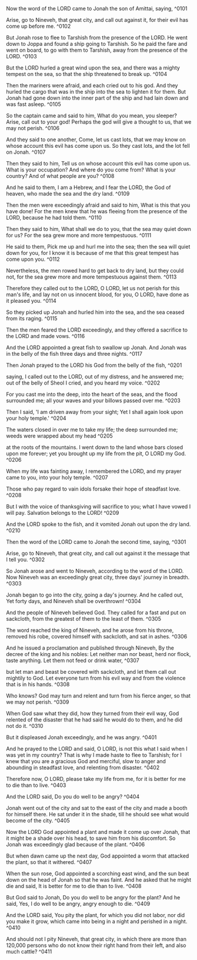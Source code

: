 Now the word of the LORD came to Jonah the son of Amittai, saying, ^0101

Arise, go to Nineveh, that great city, and call out against it, for their evil has come up before me. ^0102

But Jonah rose to flee to Tarshish from the presence of the LORD. He went down to Joppa and found a ship going to Tarshish. So he paid the fare and went on board, to go with them to Tarshish, away from the presence of the LORD. ^0103

But the LORD hurled a great wind upon the sea, and there was a mighty tempest on the sea, so that the ship threatened to break up. ^0104

Then the mariners were afraid, and each cried out to his god. And they hurled the cargo that was in the ship into the sea to lighten it for them. But Jonah had gone down into the inner part of the ship and had lain down and was fast asleep. ^0105

So the captain came and said to him, What do you mean, you sleeper? Arise, call out to your god! Perhaps the god will give a thought to us, that we may not perish. ^0106

And they said to one another, Come, let us cast lots, that we may know on whose account this evil has come upon us. So they cast lots, and the lot fell on Jonah. ^0107

Then they said to him, Tell us on whose account this evil has come upon us. What is your occupation? And where do you come from? What is your country? And of what people are you? ^0108

And he said to them, I am a Hebrew, and I fear the LORD, the God of heaven, who made the sea and the dry land. ^0109

Then the men were exceedingly afraid and said to him, What is this that you have done! For the men knew that he was fleeing from the presence of the LORD, because he had told them. ^0110

Then they said to him, What shall we do to you, that the sea may quiet down for us? For the sea grew more and more tempestuous. ^0111

He said to them, Pick me up and hurl me into the sea; then the sea will quiet down for you, for I know it is because of me that this great tempest has come upon you. ^0112

Nevertheless, the men rowed hard to get back to dry land, but they could not, for the sea grew more and more tempestuous against them. ^0113

Therefore they called out to the LORD, O LORD, let us not perish for this man's life, and lay not on us innocent blood, for you, O LORD, have done as it pleased you. ^0114

So they picked up Jonah and hurled him into the sea, and the sea ceased from its raging. ^0115

Then the men feared the LORD exceedingly, and they offered a sacrifice to the LORD and made vows. ^0116

And the LORD appointed a great fish to swallow up Jonah. And Jonah was in the belly of the fish three days and three nights. ^0117


Then Jonah prayed to the LORD his God from the belly of the fish, ^0201

saying, I called out to the LORD, out of my distress, and he answered me; out of the belly of Sheol I cried, and you heard my voice. ^0202

For you cast me into the deep, into the heart of the seas, and the flood surrounded me; all your waves and your billows passed over me. ^0203

Then I said, 'I am driven away from your sight; Yet I shall again look upon your holy temple.' ^0204

The waters closed in over me to take my life; the deep surrounded me; weeds were wrapped about my head ^0205

at the roots of the mountains. I went down to the land whose bars closed upon me forever; yet you brought up my life from the pit, O LORD my God. ^0206

When my life was fainting away, I remembered the LORD, and my prayer came to you, into your holy temple. ^0207

Those who pay regard to vain idols forsake their hope of steadfast love. ^0208

But I with the voice of thanksgiving will sacrifice to you; what I have vowed I will pay. Salvation belongs to the LORD! ^0209

And the LORD spoke to the fish, and it vomited Jonah out upon the dry land. ^0210


Then the word of the LORD came to Jonah the second time, saying, ^0301

Arise, go to Nineveh, that great city, and call out against it the message that I tell you. ^0302

So Jonah arose and went to Nineveh, according to the word of the LORD. Now Nineveh was an exceedingly great city, three days' journey in breadth. ^0303

Jonah began to go into the city, going a day's journey. And he called out, Yet forty days, and Nineveh shall be overthrown! ^0304

And the people of Nineveh believed God. They called for a fast and put on sackcloth, from the greatest of them to the least of them. ^0305

The word reached the king of Nineveh, and he arose from his throne, removed his robe, covered himself with sackcloth, and sat in ashes. ^0306

And he issued a proclamation and published through Nineveh, By the decree of the king and his nobles: Let neither man nor beast, herd nor flock, taste anything. Let them not feed or drink water, ^0307

but let man and beast be covered with sackcloth, and let them call out mightily to God. Let everyone turn from his evil way and from the violence that is in his hands. ^0308

Who knows? God may turn and relent and turn from his fierce anger, so that we may not perish. ^0309

When God saw what they did, how they turned from their evil way, God relented of the disaster that he had said he would do to them, and he did not do it. ^0310


But it displeased Jonah exceedingly, and he was angry. ^0401

And he prayed to the LORD and said, O LORD, is not this what I said when I was yet in my country? That is why I made haste to flee to Tarshish; for I knew that you are a gracious God and merciful, slow to anger and abounding in steadfast love, and relenting from disaster. ^0402

Therefore now, O LORD, please take my life from me, for it is better for me to die than to live. ^0403

And the LORD said, Do you do well to be angry? ^0404

Jonah went out of the city and sat to the east of the city and made a booth for himself there. He sat under it in the shade, till he should see what would become of the city. ^0405

Now the LORD God appointed a plant and made it come up over Jonah, that it might be a shade over his head, to save him from his discomfort. So Jonah was exceedingly glad because of the plant. ^0406

But when dawn came up the next day, God appointed a worm that attacked the plant, so that it withered. ^0407

When the sun rose, God appointed a scorching east wind, and the sun beat down on the head of Jonah so that he was faint. And he asked that he might die and said, It is better for me to die than to live. ^0408

But God said to Jonah, Do you do well to be angry for the plant? And he said, Yes, I do well to be angry, angry enough to die. ^0409

And the LORD said, You pity the plant, for which you did not labor, nor did you make it grow, which came into being in a night and perished in a night. ^0410

And should not I pity Nineveh, that great city, in which there are more than 120,000 persons who do not know their right hand from their left, and also much cattle? ^0411